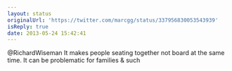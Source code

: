 ```yaml
---
layout: status
originalUrl: 'https://twitter.com/marcgg/status/337956830053543939'
isReply: true
date: 2013-05-24 15:42:41
---
```


@RichardWiseman It makes people seating together not board at the same time. It can be problematic for families &amp; such
